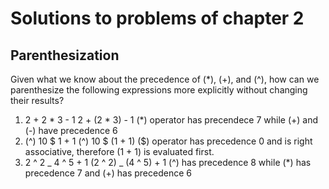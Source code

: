# Solutions to problems of chapter 2

## Parenthesization

Given what we know about the precedence of (\*), (+), and (^), how can we parenthesize the following expressions more explicitly without changing their results?

1. 2 + 2 \* 3 - 1
   2 + (2 \* 3) - 1
   (\*) operator has precendece 7 while (+) and (-) have precedence 6
2. (^) 10 \$ 1 + 1
   (^) 10 \$ (1 + 1)
   (\$) operator has precedence 0 and is right associative, therefore (1 + 1) is evaluated first.
3. 2 ^ 2 _ 4 ^ 5 + 1
   (2 ^ 2) _ (4 ^ 5) + 1
   (\^) has precedence 8 while (\*) has precedence 7 and (+) has precedence 6
